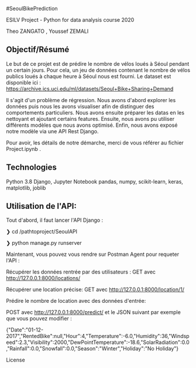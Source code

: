 #SeoulBikePrediction 

ESILV Project - Python for data analysis course 2020

Theo ZANGATO , Youssef ZEMALI

## Objectif/Résumé

Le but de ce projet est de prédire le nombre de vélos loués à Séoul pendant un certain jours. 
Pour cela, un jeu de données contenant le nombre de vélos publics loués à chaque heure à Séoul nous est fourni. 
Le dataset est disponible ici : https://archive.ics.uci.edu/ml/datasets/Seoul+Bike+Sharing+Demand

Il s'agit d'un problème de régression. Nous avons d'abord explorer les données puis nous 
les avons visualiser afin de distinguer des comportements particuliers.
Nous avons ensuite préparer les datas en les nettoyant et ajoutant certains features.
Ensuite, nous avons pu utiliser différents modèles que nous avons optimisé.
Enfin, nous avons exposé notre modèle via une API Rest Django.

Pour avoir, les détails de notre démarche, merci de vous référer au fichier Project.ipynb .

## Technologies

Python 3.8
Django, Jupyter Notebook
pandas, numpy, scikit-learn, keras, matplotlib, joblib

## Utilisation de l'API: 

Tout d'abord, il faut lancer l'API Django : 

❯ cd /pathtoproject/SeoulAPI

❯ python manage.py runserver

Maintenant, vous pouvez vous rendre sur Postman Agent pour requeter l'API : 

Récupérer les données rentrée par des utilisateurs :
GET  avec http://127.0.0.1:8000/locations/

Récupérer une location précise:
GET  avec http://127.0.0.1:8000/location/1/   

Prédire le nombre de location avec des données d'entrée:

POST avec http://127.0.0.1:8000/predict/  et le JSON suivant par exemple que vous pouvez modifier :

{"Date":"01-12-2017","RentedBike":null,"Hour":4,"Temperature":-6.0,"Humidity":36,"Windspeed":2.3,"Visibility":2000,"DewPointTemperature":-18.6,"SolarRadiation":0.0,"Rainfall":0.0,"Snowfall":0.0,"Season":"Winter","Holiday":"No Holiday"}

License
